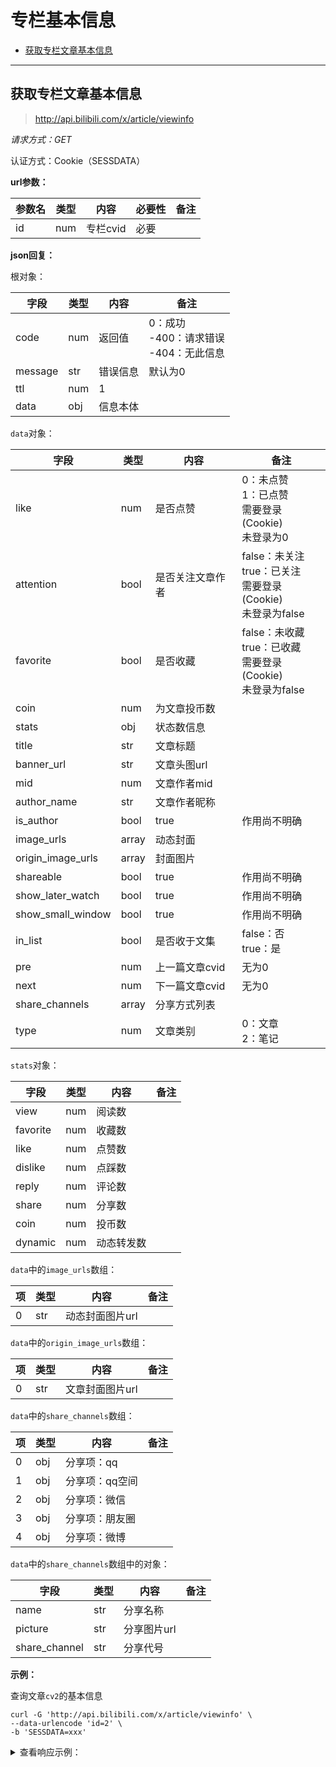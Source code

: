# 专栏基本信息

- [获取专栏文章基本信息](#获取专栏文章基本信息)

---

## 获取专栏文章基本信息

> http://api.bilibili.com/x/article/viewinfo

*请求方式：GET*

认证方式：Cookie（SESSDATA）

**url参数：**

| 参数名 | 类型 | 内容     | 必要性 | 备注 |
| ------ | ---- | -------- | ------ | ---- |
| id     | num  | 专栏cvid | 必要   |      |

**json回复：**

根对象：

| 字段    | 类型 | 内容     | 备注                                            |
| ------- | ---- | -------- | ----------------------------------------------- |
| code    | num  | 返回值   | 0：成功<br />-400：请求错误<br />-404：无此信息 |
| message | str  | 错误信息 | 默认为0                                         |
| ttl     | num  | 1        |                                                 |
| data    | obj  | 信息本体 |                                                 |

`data`对象：

| 字段              | 类型   | 内容             | 备注                                                         |
| ----------------- | ------ | ---------------- | ------------------------------------------------------------ |
| like              | num    | 是否点赞         | 0：未点赞<br />1：已点赞<br />需要登录(Cookie) <br />未登录为0 |
| attention         | bool   | 是否关注文章作者 | false：未关注<br />true：已关注<br />需要登录(Cookie) <br />未登录为false |
| favorite          | bool   | 是否收藏         | false：未收藏<br />true：已收藏<br />需要登录(Cookie) <br />未登录为false |
| coin              | num    | 为文章投币数     |                                                              |
| stats             | obj    | 状态数信息       |                                                              |
| title             | str    | 文章标题         |                                                              |
| banner_url        | str    | 文章头图url      |                                                              |
| mid               | num    | 文章作者mid      |                                                              |
| author_name       | str    | 文章作者昵称     |                                                              |
| is_author         | bool   | true             | 作用尚不明确                                                 |
| image_urls        | array | 动态封面         |                                                              |
| origin_image_urls | array | 封面图片         |                                                              |
| shareable         | bool   | true             | 作用尚不明确                                                 |
| show_later_watch  | bool   | true             | 作用尚不明确                                                 |
| show_small_window | bool   | true             | 作用尚不明确                                                 |
| in_list           | bool   | 是否收于文集     | false：否<br />true：是                                      |
| pre               | num    | 上一篇文章cvid   | 无为0                                                        |
| next              | num    | 下一篇文章cvid   | 无为0                                                        |
| share_channels    | array | 分享方式列表     |                                                               |
| type              | num    | 文章类别   | 0：文章<br />2：笔记                                                |


`stats`对象：

| 字段     | 类型 | 内容       | 备注 |
| -------- | ---- | ---------- | ---- |
| view     | num  | 阅读数     |      |
| favorite | num  | 收藏数     |      |
| like     | num  | 点赞数     |      |
| dislike  | num  | 点踩数     |      |
| reply    | num  | 评论数     |      |
| share    | num  | 分享数     |      |
| coin     | num  | 投币数     |      |
| dynamic  | num  | 动态转发数 |      |

`data`中的`image_urls`数组：

| 项   | 类型 | 内容            | 备注 |
| ---- | ---- | --------------- | ---- |
| 0    | str  | 动态封面图片url |      |

`data`中的`origin_image_urls`数组：

| 项   | 类型 | 内容            | 备注 |
| ---- | ---- | --------------- | ---- |
| 0    | str  | 文章封面图片url |      |

`data`中的`share_channels`数组：

| 项   | 类型 | 内容           | 备注 |
| ---- | ---- | -------------- | ---- |
| 0    | obj  | 分享项：qq     |      |
| 1    | obj  | 分享项：qq空间 |      |
| 2    | obj  | 分享项：微信   |      |
| 3    | obj  | 分享项：朋友圈 |      |
| 4    | obj  | 分享项：微博   |      |

`data`中的`share_channels`数组中的对象：

| 字段          | 类型 | 内容        | 备注 |
| ------------- | ---- | ----------- | ---- |
| name          | str  | 分享名称    |      |
| picture       | str  | 分享图片url |      |
| share_channel | str  | 分享代号    |      |

**示例：**

查询文章`cv2`的基本信息

```shell
curl -G 'http://api.bilibili.com/x/article/viewinfo' \
--data-urlencode 'id=2' \
-b 'SESSDATA=xxx'
```

<details>
<summary>查看响应示例：</summary>

```json
{
    "code": 0,
    "message": "0",
    "ttl": 1,
    "data": {
        "like": 0,
        "attention": false,
        "favorite": false,
        "coin": 0,
        "stats": {
            "view": 1072619,
            "favorite": 5481,
            "like": 16465,
            "dislike": 0,
            "reply": 1865,
            "share": 351,
            "coin": 3436,
            "dynamic": 37
        },
        "title": "专栏行为准则  ",
        "banner_url": "https://i0.hdslb.com/bfs/article/131b1d41b857d5308f5bff36591d117bddc48d96.jpg@90p.webp",
        "mid": 144900660,
        "author_name": "专栏小天使",
        "is_author": true,
        "image_urls": [
            "https://i0.hdslb.com/bfs/article/0a72422ce8e77d8512f010d93b1b7f9bc4e64e52.jpg"
        ],
        "origin_image_urls": [
            "https://i0.hdslb.com/bfs/article/131b1d41b857d5308f5bff36591d117bddc48d96.jpg"
        ],
        "shareable": true,
        "show_later_watch": true,
        "show_small_window": true,
        "in_list": false,
        "pre": 115914,
        "next": 38575,
        "share_channels": [
            {
                "name": "QQ",
                "picture": "https://i0.hdslb.com/bfs/album/114ccfb3a999df9c4d11f274c8c61a804c8f8803.png",
                "share_channel": "QQ"
            },
            {
                "name": "QQ空间",
                "picture": "https://i0.hdslb.com/bfs/album/30e9608bbce725bca45b5910866f60ab4d5e18b3.png",
                "share_channel": "QZONE"
            },
            {
                "name": "微信",
                "picture": "https://i0.hdslb.com/bfs/album/658af3c22431cd78bb7c50be3394f7c032eba12c.png",
                "share_channel": "WEIXIN"
            },
            {
                "name": "朋友圈",
                "picture": "https://i0.hdslb.com/bfs/album/c1ebcec8c5302f29f792d15f04e0d6dcef53ec27.png",
                "share_channel": "WEIXIN_MONMENT"
            },
            {
                "name": "微博",
                "picture": "https://i0.hdslb.com/bfs/album/3707fc23f7d3e24022712320284b0de9aa78c87d.png",
                "share_channel": "SINA"
            }
        ],
        "type": 0,
        "video_url": "",
        "location": "",
        "disable_share": false
    }
}
```

</details>
